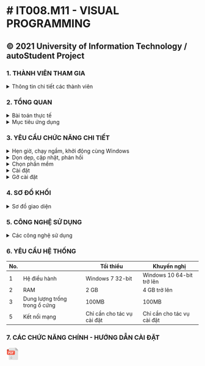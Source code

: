 # # IT008.M11 - VISUAL PROGRAMMING 
**© 2021 University of Information Technology / autoStudent Project**
------------
###  **1. THÀNH VIÊN THAM GIA**
<details>
  <summary>Thông tin chi tiết các thành viên</summary>

| STT | MSSV | HỌ VÀ TÊN | LỚP | VAI TRÒ |
| --- | --- | --- | --- | --- |
| 1 | 20521008 | [Phan Xuân Quang](https://github.com/phanxuanquang "Phan Xuân Quang") | KTPM2020 | Trưởng nhóm |
| 2 | 20521956 | [Trần Văn Thiệt](https://github.com/MiMi-Yup "Trần Văn Thiệt") | KTPM2020 | Thành viên |
| 3 | 20521768 | [Nguyễn Hoàng Phúc](https://github.com/phucnh20521768 "Nguyễn Hoàng Phúc") | KTPM2020 | Thành viên |
| 4 | 20521205 | [Dín Hiền Dũng](https://github.com/dung-ovl "Dín Hiền Dũng") | KTPM2020 | Thành viên |

</details>

###  **2. TỔNG QUAN**
<details>
  <summary>Bài toán thực tế</summary>

Trong thực tế đời sống và công việc, chúng ta thường sẽ gặp các tình huống sau:

- *Trường đại học muốn tự thiết lập hệ thống các phần mềm cần thiết trong máy tính Windows của các sinh viên.*
- *Sinh viên không hiểu biết nhiều về công nghệ thông tin hoặc sinh viên năm nhất cần xây dựng tập hợp phần mềm cần thiết cho chương trình học một cách tiện lợi nhất.*
- *Người dùng muốn cài một tập hợp nhiều phần mềm một cách nhanh nhất.*
- *Một tổ chức muốn tiết kiệm thời gian và nhân lực cho việc thiết lập hệ thống phần mềm trong máy tính Windows của toàn bộ nhân viên hoặc chỉ đơn giản là muốn cài thêm một số lượng phần mềm cho máy tính của các nhân viên mà không muốn phải ghost Windows hay để nhân viên tự cài đặt.*
- . . .

</details>

<details>
  <summary>Mục tiêu ứng dụng</summary>

- Chọn lọc những phần mềm có thể hỗ trợ (hơn 150 phần mềm).
- Tự động hóa quá trình cài đặt và gỡ cài đặt.
- Chia sẻ những phần mềm cho nhiều người khác.
- Các tiện tích như hẹn giờ, chạy ngầm, .v.v

</details>

### **3. YÊU CẦU CHỨC NĂNG CHI TIẾT**

<details>
  <summary>Hẹn giờ, chạy ngầm, khởi động cùng Windows</summary>

- Đặt timeout.
- Đặt register trong hệ thống.
- Notify để chạy ngầm.

</details>

<details>
  <summary>Dọn dẹp, cập nhật, phản hồi</summary>

- Xóa thư mục dùng để lưu những trình cài đặt sẽ tải về + xóa thư mục Temp
- Kiểm tra TimeLastModified của gói tin, nếu thay đổi thì download database mới về.
- Gửi phản hồi qua gmail cho nhà phát triền.

</details>

<details>
  <summary>Chọn phần mềm</summary>

- Hiển thị danh sách phần mềm hỗ trợ trên database.
- Hiển thị danh sách phần mềm trong máy tính.
- Lọc những phần mềm trong từng ngành (kỹ thuật, công nghệ thông tin, đa phương tiện, .v.v).
- Đưa danh sách phần mềm từ bên ngoài bằng file *.as

</details>

<details>
  <summary>Cài đặt</summary>

- Hiển thị danh sách các phần mềm sẽ cài đặt.
- Hiển thị trạng thái của từng phần mềm và tổng thể.
- Hủy một phần mềm hoặc hủy toàn bộ (hủy phần mềm đang tải, phần mềm chưa tới lượt)
- Cho phép chạy ngầm khi chưa hoàn thành tất cả.

</details>

<details>
  <summary>Gỡ cài đặt</summary>

- Hiển thị danh sách các phần mềm sẽ gỡ cài đặt.
- Hiển thị trạng thái tổng thể.
- Hủy một phần mềm hoặc hủy toàn bộ (phần mềm chưa tới lượt)
- Cho phép chạy ngầm khi chưa hoàn thành tất cả.

</details>

### **4. SƠ ĐỒ KHỐI**

<details>
  <summary>Sơ đồ giao diện</summary>

|      ![](./ReadmeAsset/flowUI.png)       |
| :-----------------------------------------: |
| _SƠ ĐỒ GIAO DIỆN PHẦN MỀM_ |

</details>

### **5. CÔNG NGHỆ SỬ DỤNG**

<details>
  <summary>Các công nghệ sử dụng</summary>

- Ngôn ngữ lập trình: C#
- Nền tảng: .Net Framework, version 4.7.2
- Thư viện đồ họa: Windows Forms, GunaUI
- IDE: Microsoft Visual Studio 2019
- Thư viện hỗ trợ khác: Newtonsoft.Json, Microsoft.WindowsAPICodePack

</details>

### **6. YÊU CẦU HỆ THỐNG**

| No. |  | Tối thiểu | Khuyến nghị |
| --- | --- | --- | --- |
| 1 | Hệ điều hành | Windows 7 32-bit | Windows 10 64-bit trở lên |
| 2 | RAM | 2 GB | 4 GB trở lên |
| 3 | Dung lượng trống trong ổ cứng | 100MB | 100MB | 
| 5 | Kết nối mạng | Chỉ cần cho tác vụ cài đặt | Chỉ cần cho tác vụ cài đặt |

### **7. CÁC CHỨC NĂNG CHÍNH - HƯỚNG DẪN CÀI ĐẶT**
[1]: ./ReadmeAsset/manual.pdf

[!["Hướng dẫn sử dụng"](./ReadmeAsset/icon_pdf.png)][1]